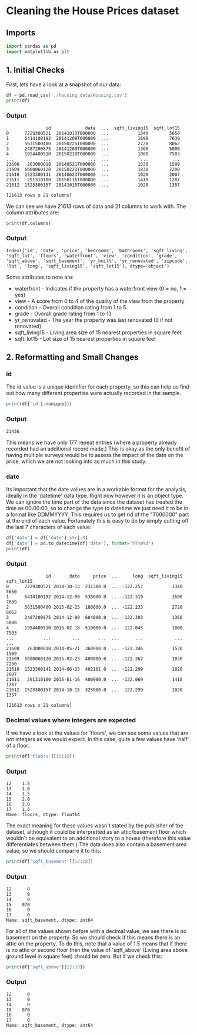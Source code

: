 # Cleaning the House Prices dataset
## Imports
```python
import pandas as pd
import matplotlib as plt
```
## 1. Initial Checks
First, lets have a look at a snapshot of our data:
```python
df = pd.read_csv('./housing_data/Housing.csv')
print(df)
```
### Output
```
               id             date  ...  sqft_living15  sqft_lot15
0      7229300521  20141013T000000  ...           1340        5650
1      6414100192  20141209T000000  ...           1690        7639
2      5631500400  20150225T000000  ...           2720        8062
3      2487200875  20141209T000000  ...           1360        5000
4      1954400510  20150218T000000  ...           1800        7503
...           ...              ...  ...            ...         ...
21608   263000018  20140521T000000  ...           1530        1509
21609  6600060120  20150223T000000  ...           1830        7200
21610  1523300141  20140623T000000  ...           1020        2007
21611   291310100  20150116T000000  ...           1410        1287
21612  1523300157  20141015T000000  ...           1020        1357

[21613 rows x 21 columns]
```
We can see we have 21613 rows of data and 21 columns to work with. The column attributes are:
```python
print(df.columns)
```
### Output
```
Index(['id', 'date', 'price', 'bedrooms', 'bathrooms', 'sqft_living', 'sqft_lot', 'floors', 'waterfront', 'view', 'condition', 'grade', 'sqft_above', 'sqft_basement', 'yr_built', 'yr_renovated', 'zipcode', 'lat', 'long', 'sqft_living15', 'sqft_lot15'], dtype='object')
```
Some attributes to note are:
* waterfront - Indicates if the property has a waterfront view (0 = no, 1 = yes)
* view - A score from 0 to 4 of the quality of the view from the property
* condition - Overall condition rating from 1 to 5
* grade - Overall grade rating from 1 to 13
* yr_renovated - The year the property was last renovated (0 if not renovated)
* sqft_living15 - Living area size of 15 nearest properties in square feet
* sqft_lot15 - Lot size of 15 nearest properties in square feet

## 2. Reformatting and Small Changes
### id
The id value is a unique identifier for each property, so this can help us find out how many different properties were actually recorded in the sample.
```python
print(df['id'].nunique())
```
### Output
```
21436
```
This means we have only 177 repeat entries (where a property already recorded had an additional record made.) This is okay as the only benefit of having multiple surveys would be to assess the impact of the date on the price, which we are not looking into as much in this study.

### date
Its important that the date values are in a workable format for the analysis, ideally in the 'datetime' data type. Right now however it is an object type. We can ignore the time part of the data since the dataset has treated the time as 00:00:00, so to change the type to datetime we just need it to be in a format like DDMMYYYY. This requires us to get rid of the "T000000" part at the end of each value. Fortunately this is easy to do by simply cutting off the last 7 characters of each value:
```python
df['date'] = df['date'].str[:8]
df['date'] = pd.to_datetime(df['date'], format='%Y%m%d')
print(df)
```
### Output
```
               id       date     price  ...     long  sqft_living15  sqft_lot15
0      7229300521 2014-10-13  231300.0  ... -122.257           1340        5650
1      6414100192 2014-12-09  538000.0  ... -122.319           1690        7639
2      5631500400 2015-02-25  180000.0  ... -122.233           2720        8062
3      2487200875 2014-12-09  604000.0  ... -122.393           1360        5000
4      1954400510 2015-02-18  510000.0  ... -122.045           1800        7503
...           ...        ...       ...  ...      ...            ...         ...
21608   263000018 2014-05-21  360000.0  ... -122.346           1530        1509
21609  6600060120 2015-02-23  400000.0  ... -122.362           1830        7200
21610  1523300141 2014-06-23  402101.0  ... -122.299           1020        2007
21611   291310100 2015-01-16  400000.0  ... -122.069           1410        1287
21612  1523300157 2014-10-15  325000.0  ... -122.299           1020        1357

[21613 rows x 21 columns]
```
### Decimal values where integers are expected
If we have a look at the values for 'floors', we can see some values that are not integers as we would expect. In this case, quite a few values have 'half' of a floor:
```python
print(df['floors'][12:18])
```
### Output
```
12    1.5
13    1.0
14    1.5
15    2.0
16    2.0
17    1.5
Name: floors, dtype: float64
```
The exact meaning for these values wasn't stated by the publisher of the dataset, although it could be interpretted as an attic/basement floor which wouldn't be equivalent to an additional story to a house (therefore this value differentiates between them.) The data does also contain a basement area value, so we should comparre it to this:
```python
print(df['sqft_basement'][12:18])
```
### Output
```
12      0
13      0
14      0
15    970
16      0
17      0
Name: sqft_basement, dtype: int64
```
For all of the values shown before with a decimal value, we see there is no basement on the property. So we should check if this means there is an attic on the property. To do this, note that a value of 1.5 means that if there is no attic or second floor then the value of 'sqft_above' (Living area above ground level in square feet) should be zero. But if we check this:
```python
print(df['sqft_above'][12:18])
```
### Output
```
12      0
13      0
14      0
15    970
16      0
17      0
Name: sqft_basement, dtype: int64
```
